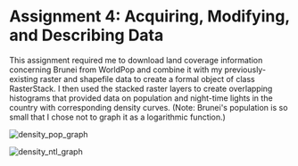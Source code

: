 # Assignment 4: Acquiring, Modifying, and Describing Data

This assignment required me to download land coverage information concerning Brunei from WorldPop and combine it with my previously-existing raster and shapefile data to create a formal object of class RasterStack. I then used the stacked raster layers to create overlapping histograms that provided data on population and night-time lights in the country with corresponding density curves. (Note: Brunei's population is so small that I chose not to graph it as a logarithmic function.) 

![density_pop_graph](https://user-images.githubusercontent.com/70035366/111082810-96a70100-84e0-11eb-8715-2cb5b70576dd.png)

![density_ntl_graph](https://user-images.githubusercontent.com/70035366/111082814-99a1f180-84e0-11eb-8c8e-ba88adf37435.png)
